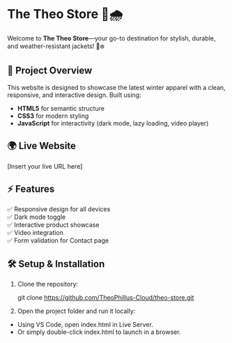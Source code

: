 # The Theo Store 🧥🌧️

Welcome to **The Theo Store**—your go-to destination for stylish, durable, and weather-resistant jackets! 🚀❄️

## 📌 Project Overview
This website is designed to showcase the latest winter apparel with a clean, responsive, and interactive design. Built using:
- **HTML5** for semantic structure
- **CSS3** for modern styling
- **JavaScript** for interactivity (dark mode, lazy loading, video player)

## 🌍 Live Website
[Insert your live URL here]

## ⚡ Features
✅ Responsive design for all devices  
✅ Dark mode toggle  
✅ Interactive product showcase  
✅ Video integration  
✅ Form validation for Contact page  

## 🛠️ Setup & Installation
1. Clone the repository:

   git clone https://github.com/TheoPhillus-Cloud/theo-store.git

2. Open the project folder and run it locally:

- Using VS Code, open index.html in Live Server.
- Or simply double-click index.html to launch in a browser.
 
